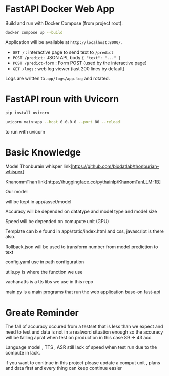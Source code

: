 # FastAPI Docker Web App

Build and run with Docker Compose (from project root):

```bash
docker compose up --build
```


Application will be available at `http://localhost:8000/`.

- `GET /` : interactive page to send text to `/predict`
- `POST /predict` : JSON API, body `{ "text": "..." }`
- `POST /predict-form` : Form POST (used by the interactive page)
- `GET /logs` : web log viewer (last 200 lines by default) 

Logs are written to `app/logs/app.log` and rotated.



# FastAPI roun with Uvicorn

```bash
pip install uvicorn
```

```bash
uvicorn main:app --host 0.0.0.0 --port 80 --reload
```
to run with uvicorn

# Basic Knowledge

Model
Thonburain whisper link[https://github.com/biodatlab/thonburian-whisper] 

KhanommThan link[https://huggingface.co/pythainlp/KhanomTanLLM-1B] 

Our model 

will be kept in app/asset/model

Accuracy will be depended on datatype and model type and model size

Speed will be depended on comupute unit (GPU)

Template can b e found in app/static/index.html and css, javascript is there also.

Rollback.json will be used to transform number from model prediction to text

config.yaml use in path configuration

utils.py is where the function we use

vachanatts is a tts libs we use in this repo

main.py is a main programs that run the web application base-on fast-api

# Greate Reminder
  The fall of accuracy occured from a testset that is less than we expect and need to test and data is not in a realword situation enough so the accuracy will be falling aprat when test on production in this case 89 -> 43 acc.

  Language model , TTS , ASR still lack of speed when test run due to the compute in lack. 


  if you want to conitnue in this project please update a comput unit , plans and data first and every thing can keep continue easier


